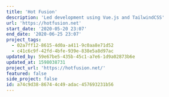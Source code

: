 ```yaml
---
title: 'Hot Fusion'
description: 'Led development using Vue.js and TailwindCSS'
url: 'https://hotfusion.net'
start_date: '2020-05-20 23:07'
end_date: '2020-06-25 23:07'
project_tags:
  - 02a7ff12-8615-4d0a-a411-9c0aa8e71d52
  - c41c6c9f-42fd-4bfe-939e-838e5a8d97ac
updated_by: 59e67be5-435b-45c1-a7e6-1d9a02873b6e
updated_at: 1598038731
project_url: 'https://hotfusion.net/'
featured: false
side_project: false
id: a74c9d38-8674-4c49-adac-457693231b56
---
```

